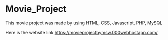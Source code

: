 # Movie_Project
This movie project was made by using HTML, CSS, Javascript, PHP, MySQL

Here is the website link
https://movieprojectbymsw.000webhostapp.com/
